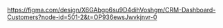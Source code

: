 https://figma.com/design/X6GAbgp6su9D4dihVoshgm/CRM-Dashboard-Customers?node-id=501-2&t=OP936ewsJwvkjnvr-0
